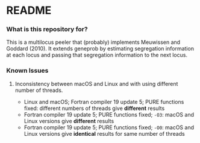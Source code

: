# README #

### What is this repository for? ###

This is a multilocus peeler that (probably) implements Meuwissen and Goddard (2010). It extends geneprob by estimating segregation information at each locus and passing that segregation information to the next locus.

### Known Issues

1. Inconsistency between macOS and Linux and with using different number of threads.  

   * Linux and macOS; Fortran compiler 19 update 5; PURE functions fixed: different numbers of threads give **different** results
   * Fortran compiler 19 update 5; PURE functions fixed; `-O3`: macOS and Linux versions give **different** results
   * Fortran compiler 19 update 5; PURE functions fixed; `-O0`: macOS and Linux versions give **identical** results for same number of threads
